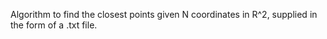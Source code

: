 
Algorithm to find the closest points given N coordinates in R^2, supplied in the form of a .txt file.


